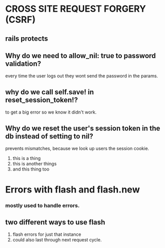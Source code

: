 # CROSS SITE REQUEST FORGERY (CSRF)

## rails protects

## Why do we need to allow_nil: true to password validation?

every time the user logs out they wont send the password in the params.

## why do we call self.save! in reset_session_token!?

to get a big error so we know it didn't work.

## Why do we reset the user's session token in the db instead of setting to nil?

prevents mismatches, because we look up users the session cookie.

1. this is a thing
2. this is another things
3. and this thing too

#

#

# Errors with flash and flash.new

### mostly used to handle errors.

## two different ways to use flash

1. flash errors for just that instance
2. could also last through next request cycle.
